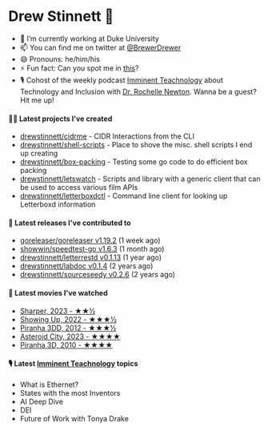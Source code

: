 
# Drew Stinnett 👋

- 🔭 I’m currently working at Duke University
- 📫 You can find me on twitter at [@BrewerDrewer](https://twitter.com/BrewerDrewer)
- 😄 Pronouns: he/him/his
- ⚡ Fun fact: Can you spot me in [this](https://www.youtube.com/watch?v=oL9WnB0qHBA)?
- 🎙 Cohost of the weekly podcast [Imminent Teachnology](https://podcast.imminentteachnology.com/) about Technology and Inclusion with [Dr. Rochelle Newton](https://www.linkedin.com/in/drrochellenewton/). Wanna be a guest? Hit me up!

#### 👨‍💻 Latest projects I've created
- [drewstinnett/cidrme](https://github.com/drewstinnett/cidrme) - CIDR Interactions from the CLI
- [drewstinnett/shell-scripts](https://github.com/drewstinnett/shell-scripts) - Place to shove the misc. shell scripts I end up creating
- [drewstinnett/box-packing](https://github.com/drewstinnett/box-packing) - Testing some go code to do efficient box packing
- [drewstinnett/letswatch](https://github.com/drewstinnett/letswatch) - Scripts and library with a generic client that can be used to access various film APIs
- [drewstinnett/letterboxdctl](https://github.com/drewstinnett/letterboxdctl) - Command line client for looking up Letterboxd information

#### 🚀 Latest releases I've contributed to
- [goreleaser/goreleaser v1.19.2](https://github.com/goreleaser/goreleaser/releases/tag/v1.19.2) (1 week ago)
- [showwin/speedtest-go v1.6.3](https://github.com/showwin/speedtest-go/releases/tag/v1.6.3) (1 month ago)
- [drewstinnett/letterrestd v0.1.13](https://github.com/drewstinnett/letterrestd/releases/tag/v0.1.13) (1 year ago)
- [drewstinnett/labdoc v0.1.4](https://github.com/drewstinnett/labdoc/releases/tag/v0.1.4) (2 years ago)
- [drewstinnett/sourceseedy v0.2.6](https://github.com/drewstinnett/sourceseedy/releases/tag/v0.2.6) (2 years ago)

#### 🍿 Latest movies I've watched
- [Sharper, 2023 - ★★½](https://letterboxd.com/mondodrew/film/sharper/)
- [Showing Up, 2022 - ★★★½](https://letterboxd.com/mondodrew/film/showing-up-2022/)
- [Piranha 3DD, 2012 - ★★★½](https://letterboxd.com/mondodrew/film/piranha-3dd/)
- [Asteroid City, 2023 - ★★★★](https://letterboxd.com/mondodrew/film/asteroid-city/)
- [Piranha 3D, 2010 - ★★★★](https://letterboxd.com/mondodrew/film/piranha-3d/)

#### 🎙 Latest [Imminent Teachnology](https://podcast.imminentteachnology.com/) topics
- What is Ethernet?
- States with the most Inventors
- AI Deep Dive
- DEI
- Future of Work with Tonya Drake
